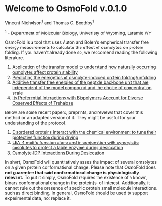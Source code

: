 # Welcome to OsmoFold v.0.1.0

Vincent Nicholson<sup>1</sup> and Thomas C. Boothby<sup>1</sup>

<sup>1</sup> - Department of Molecular Biology, Univeristy of Wyoming, Laramie WY

OsmoFold is a tool that uses Auton and Bolen's empherical transfer free energy measurements to calculate the effect of osmolytes on protein folding. If you haven't already done so, we reccomend reading the following literature.


1.   [Application of the transfer model to understand how naturally occurring osmolytes affect protein stability](https://pubmed.ncbi.nlm.nih.gov/17875431/)
2.   [Predicting the energetics of osmolyte-induced protein folding/unfolding](https://pubmed.ncbi.nlm.nih.gov/16214887/)
3.   [Additive transfer free energies of the peptide backbone unit that are independent of the model compound and the choice of concentration scale](https://pubmed.ncbi.nlm.nih.gov/14756570/)
4.   [Its Preferential Interactions with Biopolymers Account for Diverse Observed Effects of Trehalose](https://www.ncbi.nlm.nih.gov/pmc/articles/PMC4572414/)

Below are some recent papers, preprints, and reviews that cover this method or an adapted version of it. They might be useful for your understanding of the protocol.

1.   [Disordered proteins interact with the chemical environment to tune their
protective function during drying](https://elifesciences.org/reviewed-preprints/97231)
2.   [LEA_4 motifs function alone and in conjunction with synergistic cosolutes to protect a labile enzyme during desiccation](https://www.biorxiv.org/content/10.1101/2024.09.04.611296v1.full.pdf)
3.   [Osmolyte-IDP Interactions During Desiccation](https://www.sciencedirect.com/science/article/pii/S1877117324001765?via%3Dihub)

In short, OsmoFold will quantitatively asses the impact of several omsolytes on a given protein conformational change. Please note that OsmoFold does **not guarentee that said conformational change is physiologically relevant.** To put it simply, OsmoFold requires the existence of a known, binary conformational change in the protein(s) of interest. Additionally, it cannot rule out the presence of specific protein small molecule interactions, such as direct binding. In general, OsmoFold should be used to support experimental data, not replace it.
